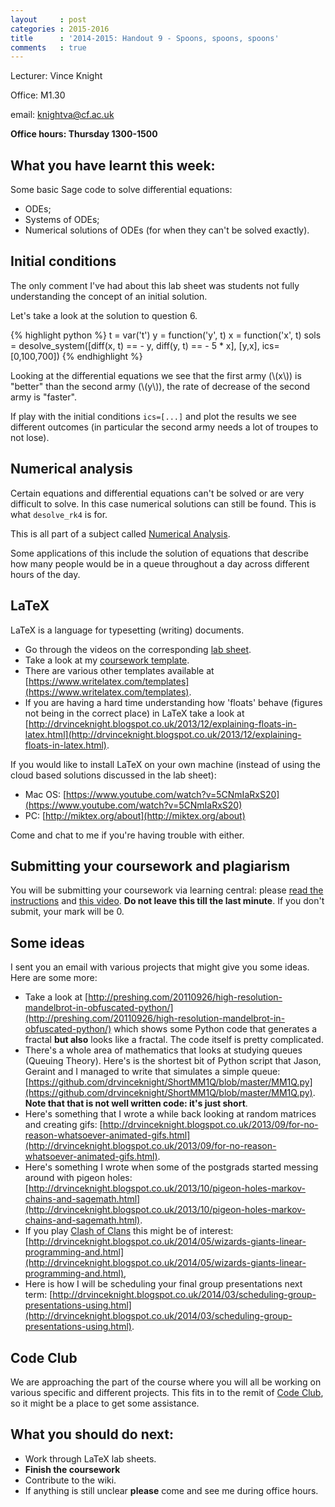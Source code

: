 ```yaml
---
layout     : post
categories : 2015-2016
title      : '2014-2015: Handout 9 - Spoons, spoons, spoons'
comments   : true
---
```

Lecturer: Vince Knight

Office: M1.30

email: knightva@cf.ac.uk

**Office hours: Thursday 1300-1500**

## What you have learnt this week:

Some basic Sage code to solve differential equations:

- ODEs;
- Systems of ODEs;
- Numerical solutions of ODEs (for when they can't be solved exactly).

## Initial conditions

The only comment I've had about this lab sheet was students not fully
understanding the concept of an initial solution.

Let's take a look at the solution to question 6.

{% highlight python %}
t = var('t')
y = function('y', t)
x = function('x', t)
sols = desolve_system([diff(x, t) == - y, diff(y, t) == - 5 * x], [y,x], ics=[0,100,700])
{% endhighlight %}

Looking at the differential equations we see that the first army (\\(x\\)) is
"better" than the second army (\\(y\\)), the rate of decrease of the second army
is "faster".

If play with the initial conditions `ics=[...]` and plot the results we see different
outcomes (in particular the second army needs a lot of troupes to not lose).

## Numerical analysis

Certain equations and differential equations can't be solved or are very difficult to solve. In this case numerical solutions can still be found. This is what `desolve_rk4` is for.

This is all part of a subject called [Numerical Analysis](http://en.wikipedia.org/wiki/Numerical_analysis).

Some applications of this include the solution of equations that describe how many people would be in a queue throughout a day across different hours of the day.

## LaTeX

LaTeX is a language for typesetting (writing) documents.

- Go through the videos on the corresponding [lab sheet]({{site.baseurl}}/LabSheets/Week_10/).
- Take a look at my [coursework template](http://goo.gl/huzjyq).
- There are various other templates available at [https://www.writelatex.com/templates](https://www.writelatex.com/templates).
- If you are having a hard time understanding how 'floats' behave (figures not being in the correct place) in LaTeX take a look at [http://drvinceknight.blogspot.co.uk/2013/12/explaining-floats-in-latex.html](http://drvinceknight.blogspot.co.uk/2013/12/explaining-floats-in-latex.html).

If you would like to install LaTeX on your own machine (instead of using the cloud based solutions discussed in the lab sheet):

- Mac OS: [https://www.youtube.com/watch?v=5CNmIaRxS20](https://www.youtube.com/watch?v=5CNmIaRxS20)
- PC: [http://miktex.org/about](http://miktex.org/about)

Come and chat to me if you're having trouble with either.

## Submitting your coursework and plagiarism

You will be submitting your coursework via learning central: please [read the
instructions](http://0.0.0.0:4000/Computing_for_mathematics/Assessment/IndividualCoursework/)
and [this video](https://vimeo.com/114969438). **Do not leave this till the last
minute**. If you don't submit, your mark will be 0.

## Some ideas

I sent you an email with various projects that might give you some ideas. Here
are some more:

- Take a look at [http://preshing.com/20110926/high-resolution-mandelbrot-in-obfuscated-python/](http://preshing.com/20110926/high-resolution-mandelbrot-in-obfuscated-python/) which shows some Python code that generates a fractal **but also** looks like a fractal. The code itself is pretty complicated.
- There's a whole area of mathematics that looks at studying queues (Queuing Theory). Here's is the shortest bit of Python script that Jason, Geraint and I managed to write that simulates a simple queue: [https://github.com/drvinceknight/ShortMM1Q/blob/master/MM1Q.py](https://github.com/drvinceknight/ShortMM1Q/blob/master/MM1Q.py). **Note that that is not well written code: it's just short**.
- Here's something that I wrote a while back looking at random matrices and creating gifs: [http://drvinceknight.blogspot.co.uk/2013/09/for-no-reason-whatsoever-animated-gifs.html](http://drvinceknight.blogspot.co.uk/2013/09/for-no-reason-whatsoever-animated-gifs.html).
- Here's something I wrote when some of the postgrads started messing around with pigeon holes: [http://drvinceknight.blogspot.co.uk/2013/10/pigeon-holes-markov-chains-and-sagemath.html](http://drvinceknight.blogspot.co.uk/2013/10/pigeon-holes-markov-chains-and-sagemath.html).
- If you play [Clash of Clans](http://www.supercell.net/games/view/clash-of-clans) this might be of interest: [http://drvinceknight.blogspot.co.uk/2014/05/wizards-giants-linear-programming-and.html](http://drvinceknight.blogspot.co.uk/2014/05/wizards-giants-linear-programming-and.html),
- Here is how I will be scheduling your final group presentations next term: [http://drvinceknight.blogspot.co.uk/2014/03/scheduling-group-presentations-using.html](http://drvinceknight.blogspot.co.uk/2014/03/scheduling-group-presentations-using.html).

## Code Club

We are approaching the part of the course where you will all be working on various specific and different projects.
This fits in to the remit of [Code Club](http://cardiffmathematicscodeclub.github.io/sessions.html), so it might be a place to get some assistance.

## What you should do next:

- Work through LaTeX lab sheets.
- **Finish the coursework**
- Contribute to the wiki.
- If anything is still unclear **please** come and see me during office hours.
